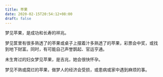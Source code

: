 ```yaml
---
title: 苹果
date: 2020-02-15T20:54:12+08:00
draft: false
---
```


梦见苹果，是成功和长寿的祥兆。

梦见筐里有很多熟透了的苹果或桌子上摆着汁多熟透了的苹果，彩票会中奖，或找到地下财富。同时，有可能自己声誉鹊起、官运亨通。

未生育过的妇女梦见苹果，是吉兆，她会很快怀孕。

梦见不熟或腐烂的苹果，做梦人的经济会受损，或患病或家中遇到麻烦的事。